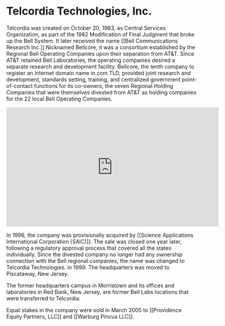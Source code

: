 # Telcordia Technologies, Inc.

Telcordia was created on October 20, 1983, as Central Services Organization, as part of the 1982 Modification of Final Judgment that broke up the Bell System. It later received the name [[Bell Communications Research Inc.]] Nicknamed Bellcore, it was a consortium established by the Regional Bell Operating Companies upon their separation from AT&T. Since AT&T retained Bell Laboratories, the operating companies desired a separate research and development facility. Bellcore, the tenth company to register an Internet domain name in com TLD, provided joint research and development, standards setting, training, and centralized government point-of-contact functions for its co-owners, the seven Regional Holding Companies that were themselves divested from AT&T as holding companies for the 22 local Bell Operating Companies.

<iframe width="560" height="315" src="https://www.youtube.com/embed/GpF_eFaSjZM" title="YouTube video player" frameborder="0" allow="accelerometer; autoplay; clipboard-write; encrypted-media; gyroscope; picture-in-picture" allowfullscreen></iframe>

In 1996, the company was provisionally acquired by [[Science Applications International Corporation (SAIC)]]. The sale was closed one year later, following a regulatory approval process that covered all the states individually. Since the divested company no longer had any ownership connection with the Bell regional companies, the name was changed to Telcordia Technologies. in 1999. The headquarters was moved to Piscataway, New Jersey.

The former headquarters campus in Morristown and its offices and laboratories in Red Bank, New Jersey, are former Bell Labs locations that were transferred to Telcordia.

Equal stakes in the company were sold in March 2005 to [[Providence Equity Partners, LLC]] and [[Warburg Pincus LLC]].
